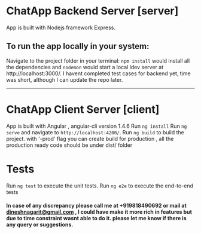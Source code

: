 # ChatApp Backend Server [server]
App is built with Nodejs framework Express.

## To run the app locally in your system:
Navigate to the project folder in your terminal:
`npm install` would install all the dependencies and 
`nodemon` would start a local ldev server at http://localhost:3000/.
 I havent completed test cases for backend yet, time was short, although  I can update the repo later.

--------------------------------------------------------------------------

# ChatApp Client Server [client]
App is built with Angular , angular-cli version 1.4.6
Run `ng install` 
Run `ng serve` and navigate to `http://localhost:4200/`.
Run `ng build` to build the project. with '-prod' flag you can create build for production , all the production ready code should be under dist/ folder

# Tests
Run `ng test` to execute the unit tests.
Run `ng e2e` to execute the end-to-end tests


#### In case of any discrepancy please call me at +919818490692 or mail at dineshnagarit@gmail.com , I could have make it more rich in features but due to time constraint wasnt able to do it. please let me know if there is any query or suggestions.

